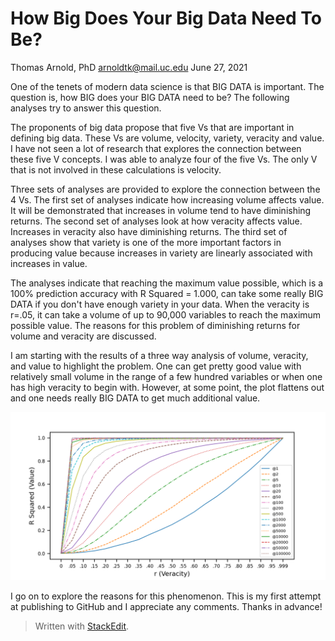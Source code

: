 ﻿

# How Big Does Your Big Data Need To Be?

Thomas Arnold, PhD
arnoldtk@mail.uc.edu
June 27, 2021

One of the tenets of modern data science is that BIG DATA is important. The question is, how BIG does your BIG DATA need to be? The following analyses try to answer this question.

The proponents of big data propose that five Vs that are important in defining big data.  These Vs are volume, velocity, variety, veracity and value. I have not seen a lot of research that explores the connection between these five V concepts.  I was able to analyze four of the five Vs. The only V that is not involved in these calculations is velocity.

Three sets of analyses are provided to explore the connection between the 4 Vs. The first set of analyses indicate how increasing volume affects value. It will be demonstrated that increases in volume tend to have diminishing returns. The second set of analyses look at how veracity affects value. Increases in veracity also have diminishing returns. The third set of analyses show that variety is one of the more important factors in producing value because increases in variety are linearly associated with increases in value.

The analyses indicate that reaching the maximum value possible, which is a 100% prediction accuracy with R Squared = 1.000, can take some really BIG DATA if you don't have enough variety in your data. When the veracity is r=.05, it can take a volume of up to 90,000 variables to reach the maximum possible value. The reasons for this problem of diminishing returns for volume and veracity are discussed.

I am starting with the results of a three way analysis of volume, veracity, and value to highlight the problem.  One can get pretty good value with relatively small volume in the range of a few hundred variables or when one has high veracity to begin with.  However, at some point, the plot flattens out and one needs really BIG DATA to get much additional value.   

![r vs R Squared](https://github.com/ThomasKArnold/HowBig/blob/main/VolumeVeracityValue.png) 

I go on to explore the reasons for this phenomenon.  This is my first attempt at publishing to GitHub and I appreciate any comments.  Thanks in advance!

> Written with [StackEdit](https://stackedit.io/).
